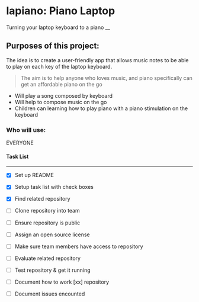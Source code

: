 # lapiano: Piano Laptop
Turning your laptop keyboard to a piano
__

## Purposes of this project: 

The idea is to create a user-friendly app that allows music notes to be able to play on each key of the laptop keyboard. 
>The aim is to help anyone who loves music, and piano specifically can get an affordable piano on the go

* Will play a song composed by keyboard
* Will help to compose music on the go
* Children can learning how to play piano with a piano stimulation on the keyboard

### Who will use: 
EVERYONE
#### Task List
___

- [x] Set up README
- [x] Setup task list with check boxes
- [x] Find related repository
- [ ] Clone repository into team
- [ ] Ensure repository is public
- [ ] Assign an open source license
- [ ] Make sure team members have access to repository

- [ ] Evaluate related repository
- [ ] Test repository & get it running
- [ ] Document how to work [xx] repository 
- [ ] Document issues encounted

[1]: https://github.com/Zulko/Minimix
[2]: https://zulko.wordpress.com/2013/01/21/typing-keyboard-python-musical-instrument/
